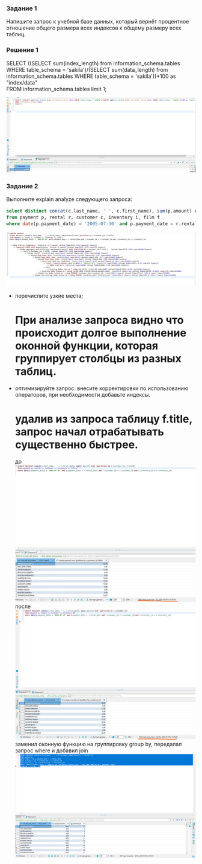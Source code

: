 ### Задание 1

Напишите запрос к учебной базе данных, который вернёт процентное отношение общего размера всех индексов к общему размеру всех таблиц.

### Решение 1
SELECT  ((SELECT sum(index_length) from information_schema.tables WHERE table_schema = 'sakila')/(SELECT sum(data_length) from information_schema.tables WHERE table_schema = 'sakila'))*100 as "index/data"  
FROM information_schema.tables
limit 1;

![1](https://github.com/oviplokos/donets_kv/blob/main/img/12-05_1.png)

### Задание 2

Выполните explain analyze следующего запроса:
```sql
select distinct concat(c.last_name, ' ', c.first_name), sum(p.amount) over (partition by c.customer_id, f.title)
from payment p, rental r, customer c, inventory i, film f
where date(p.payment_date) = '2005-07-30' and p.payment_date = r.rental_date and r.customer_id = c.customer_id and i.inventory_id = r.inventory_id
```
![2](https://github.com/oviplokos/donets_kv/blob/main/img/12-05_2.jpg)
- перечислите узкие места;
  # При анализе запроса видно что происходит долгое выполнение оконной функции, которая группирует столбцы из разных таблиц.
- оптимизируйте запрос: внесите корректировки по использованию операторов, при необходимости добавьте индексы.
  # удалив из запроса таблицу f.title, запрос начал отрабатывать существенно быстрее.
  до
 ![до](https://github.com/oviplokos/donets_kv/blob/main/img/12-05_2_2.jpg)
 после
 ![после](https://github.com/oviplokos/donets_kv/blob/main/img/12-05_2_3.jpg)
 заменил оконную функцию на группировку group by, передалал запрос where и добавил join
 ![3](https://github.com/oviplokos/donets_kv/blob/main/img/12-05_2_4.png)
